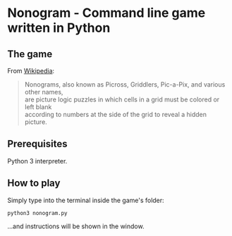# Nonogram - Command line game written in Python

## The game

From [Wikipedia](https://en.wikipedia.org/wiki/Nonogram):

> Nonograms, also known as Picross, Griddlers, Pic-a-Pix, and various other names,  
> are picture logic puzzles in which cells in a grid must be colored or left blank  
> according to numbers at the side of the grid to reveal a hidden picture.

## Prerequisites

Python 3 interpreter.

## How to play

Simply type into the terminal inside the game's folder:

`python3 nonogram.py`

...and instructions will be shown in the window.
